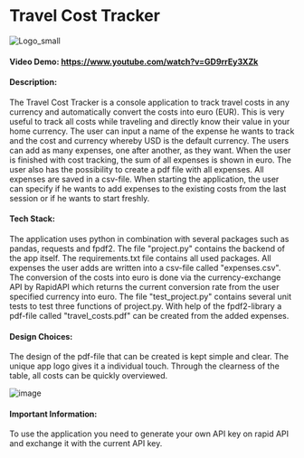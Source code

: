 # Travel Cost Tracker

![Logo_small](https://github.com/Rebecca-Coding21/Travel-Cost-Tracker/assets/94243632/e89d5023-d599-4102-a2f3-a93ebcd86c04)

#### Video Demo: https://www.youtube.com/watch?v=GD9rrEy3XZk

#### Description:
The Travel Cost Tracker is a console application to track travel costs in any currency and automatically convert the costs into euro (EUR). This is very useful to track all costs while traveling and directly know their value in your home currency.
The user can input a name of the expense he wants to track and the cost and currency whereby USD is the default currency. The users can add as many expenses, one after another, as they want. When the user is finished with cost tracking, the sum of all expenses is shown in euro. The user also has the possibility to create a pdf file with all expenses. All expenses are saved in a csv-file. When starting the application, the user can specify if he wants to add expenses to the existing costs from the last session or if he wants to start freshly.

#### Tech Stack:
The application uses python in combination with several packages such as pandas, requests and fpdf2. The file "project.py" contains the backend of the app itself. The requirements.txt file contains all used packages. All expenses the user adds are written into a csv-file called "expenses.csv". The conversion of the costs into euro is done via the currency-exchange API by RapidAPI which returns the current conversion rate from the user specified currency into euro. The file "test_project.py" contains several unit tests to test three functions of project.py.
With help of the fpdf2-library a pdf-file called "travel_costs.pdf" can be created from the added expenses.

#### Design Choices:
The design of the pdf-file that can be created is kept simple and clear. The unique app logo gives it a individual touch. Through the clearness of the table, all costs can be quickly overviewed.

![image](https://github.com/Rebecca-Coding21/Travel-Cost-Tracker/assets/94243632/1768f605-0ab2-4dda-b7de-ddc763625605)

#### Important Information:
To use the application you need to generate your own API key on rapid API and exchange it with the current API key.
